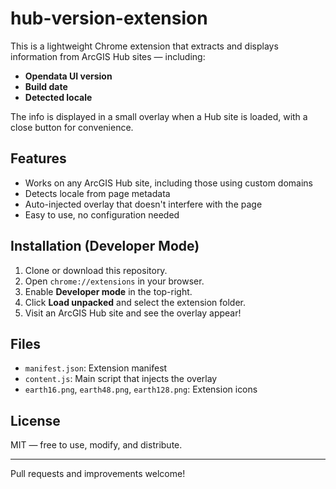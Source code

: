 # hub-version-extension
This is a lightweight Chrome extension that extracts and displays information from ArcGIS Hub sites — including:

- **Opendata UI version**
- **Build date**
- **Detected locale**

The info is displayed in a small overlay when a Hub site is loaded, with a close button for convenience.

## Features

- Works on any ArcGIS Hub site, including those using custom domains
- Detects locale from page metadata
- Auto-injected overlay that doesn't interfere with the page
- Easy to use, no configuration needed

## Installation (Developer Mode)

1. Clone or download this repository.
2. Open `chrome://extensions` in your browser.
3. Enable **Developer mode** in the top-right.
4. Click **Load unpacked** and select the extension folder.
5. Visit an ArcGIS Hub site and see the overlay appear!

## Files

- `manifest.json`: Extension manifest
- `content.js`: Main script that injects the overlay
- `earth16.png`, `earth48.png`, `earth128.png`: Extension icons

## License

MIT — free to use, modify, and distribute.

---

Pull requests and improvements welcome!
